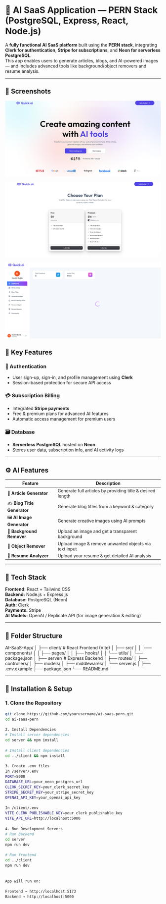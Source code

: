 # 🚀 AI SaaS Application — PERN Stack (PostgreSQL, Express, React, Node.js)

A **fully functional AI SaaS platform** built using the **PERN stack**, integrating **Clerk for authentication**, **Stripe for subscriptions**, and **Neon for serverless PostgreSQL**.  
This app enables users to generate articles, blogs, and AI-powered images — and includes advanced tools like background/object removers and resume analysis.

---

## 🚀 Screenshots

![Landing Page](https://github.com/Harshit9026/Quick-Ai/blob/main/src/assets/QuickAi-1.png?raw=true)

![Login Page](https://github.com/Harshit9026/Quick-Ai/blob/main/src/assets/Screenshot%202025-10-19%20225008.png)

![Dashboard Page](https://github.com/Harshit9026/Quick-Ai/blob/main/src/assets/Screenshot%202025-10-19%20225121.png)


## 🧠 Key Features

### 🔐 Authentication
- User sign-up, sign-in, and profile management using **Clerk**
- Session-based protection for secure API access

### 💳 Subscription Billing
- Integrated **Stripe payments**
- Free & premium plans for advanced AI features
- Automatic access management for premium users

### 🗃️ Database
- **Serverless PostgreSQL** hosted on **Neon**
- Stores user data, subscription info, and AI activity logs

---

## ⚙️ AI Features

| Feature | Description |
|----------|-------------|
| 📝 **Article Generator** | Generate full articles by providing title & desired length |
| ✍️ **Blog Title Generator** | Generate blog titles from a keyword & category |
| 🖼️ **AI Image Generator** | Generate creative images using AI prompts |
| 🔲 **Background Remover** | Upload an image and get a transparent background |
| 🎯 **Object Remover** | Upload image & remove unwanted objects via text input |
| 📄 **Resume Analyzer** | Upload your resume & get detailed AI analysis |

---

## 🧩 Tech Stack

**Frontend:** React + Tailwind CSS  
**Backend:** Node.js + Express.js  
**Database:** PostgreSQL (Neon)  
**Auth:** Clerk  
**Payments:** Stripe  
**AI Models:** OpenAI / Replicate API (for image generation & editing)

---

## 🧱 Folder Structure

AI-SaaS-App/
│
├── client/ # React Frontend (Vite)
│ ├── src/
│ │ ├── components/
│ │ ├── pages/
│ │ ├── hooks/
│ │ └── utils/
│ └── package.json
│
├── server/ # Express Backend
│ ├── routes/
│ ├── controllers/
│ ├── models/
│ ├── middlewares/
│ └── server.js
│
├── .env.example
├── package.json
└── README.md


---

## 🧰 Installation & Setup

### 1. Clone the Repository
```bash
git clone https://github.com/yourusername/ai-saas-pern.git
cd ai-saas-pern

2. Install Dependencies
# Install server dependencies
cd server && npm install

# Install client dependencies
cd ../client && npm install

3. Create .env files
In /server/.env
PORT=5000
DATABASE_URL=your_neon_postgres_url
CLERK_SECRET_KEY=your_clerk_secret_key
STRIPE_SECRET_KEY=your_stripe_secret_key
OPENAI_API_KEY=your_openai_api_key

In /client/.env
VITE_CLERK_PUBLISHABLE_KEY=your_clerk_publishable_key
VITE_API_URL=http://localhost:5000

4. Run Development Servers
# Run backend
cd server
npm run dev

# Run frontend
cd ../client
npm run dev


App will run on:

Frontend → http://localhost:5173  
Backend → http://localhost:5000

